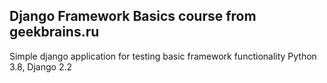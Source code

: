 ## Django Framework Basics course from geekbrains.ru
Simple django application for testing basic framework functionality
Python 3.8, Django 2.2
